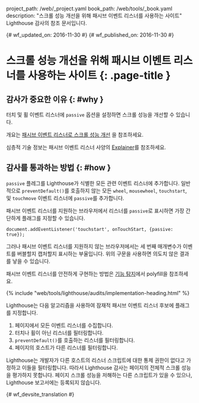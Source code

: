 project_path: /web/_project.yaml
book_path: /web/tools/_book.yaml
description: "스크롤 성능 개선을 위해 패시브 이벤트 리스너를 사용하는 사이트" Lighthouse 감사의 참조 문서입니다.

{# wf_updated_on: 2016-11-30 #}
{# wf_published_on: 2016-11-30 #}

# 스크롤 성능 개선을 위해 패시브 이벤트 리스너를 사용하는 사이트  {: .page-title }

## 감사가 중요한 이유 {: #why }

터치 및 휠 이벤트 리스너에 `passive` 옵션을 설정하면
스크롤 성능을 개선할 수 있습니다.

개요는 [패시브 이벤트 리스너로 스크롤 성능 개선][blog]
을 참조하세요.

심층적 기술 정보는 패시브 이벤트 리스너 사양의 [Explainer][explainer]를 참조하세요.


[blog]: https://developers.google.com/web/updates/2016/06/passive-event-listeners
[explainer]: https://github.com/WICG/EventListenerOptions/blob/gh-pages/explainer.md

## 감사를 통과하는 방법 {: #how }

`passive` 플레그를 Lighthouse가 식별한 모든 관련 이벤트 리스너에 추가합니다.
 일반적으로 `preventDefault()`를 호출하지 않는 모든 `wheel`,
`mousewheel`, `touchstart`, 및 `touchmove` 이벤트 리스너에
`passive`를 추가합니다.

패시브 이벤트 리스너를 지원하는 브라우저에서 리스너를
`passive`로 표시하면 가장 간단하게 플래그를 지정할 수 있습니다.

    document.addEventListener('touchstart', onTouchStart, {passive: true});

그러나 패시브 이벤트 리스너를 지원하지 않는 브라우저에서는
세 번째 매개변수가 이벤트를 버블할지 캡처할지 표시하는 부울입니다.
위의 구문을 사용하면 의도치 않은 결과를 낳을 수 있습니다.

패시브 이벤트 리스너를 안전하게 구현하는 방법은 [기능 탐지][polyfill]에서 polyfill을 참조하세요.


[polyfill]: https://github.com/WICG/EventListenerOptions/blob/gh-pages/explainer.md#feature-detection

{% include "web/tools/lighthouse/audits/implementation-heading.html" %}

Lighthouse는 다음 알고리즘을 사용하여 잠재적 패시브 이벤트 리스너 후보에
플래그를 지정합니다.

1. 페이지에서 모든 이벤트 리스너를 수집합니다.
1. 터치나 휠이 아닌 리스너를 필터링합니다.
1. `preventDefault()`를 호출하는 리스너를 필터링합니다.
1. 페이지의 호스트가 다른 리스너를 필터링합니다.


Lighthouse는 개발자가 다른 호스트의 리스너 스크립트에 대한 통제 권한이 없다고 가정하고
이들을 필터링합니다. 따라서 Lighthouse 감사는
페이지의 전체적 스크롤 성능을 평가하지 못합니다. 페이지 스크롤 성능을 저해하는
다른 스크립트가 있을 수 있으나,
Lighthouse 보고서에는 등록되지 않습니다.


{# wf_devsite_translation #}
